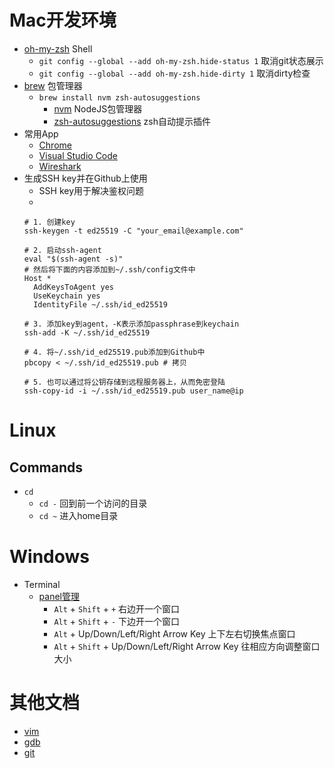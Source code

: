 # Mac开发环境

- [oh-my-zsh](https://ohmyz.sh/) Shell
  - `git config --global --add oh-my-zsh.hide-status 1` 取消git状态展示
  - `git config --global --add oh-my-zsh.hide-dirty 1` 取消dirty检查
- [brew](https://brew.sh) 包管理器
  - `brew install nvm zsh-autosuggestions`
    - [nvm](https://github.com/nvm-sh/nvm) NodeJS包管理器
    - [zsh-autosuggestions](https://github.com/zsh-users/zsh-autosuggestions) zsh自动提示插件
- 常用App
  - [Chrome](https://www.google.com/chrome)
  - [Visual Studio Code](https://code.visualstudio.com)
  - [Wireshark](https://www.wireshark.org)
- 生成SSH key并在Github上使用
  - SSH key用于解决鉴权问题
  - 
  ```shell
  # 1. 创建key
  ssh-keygen -t ed25519 -C "your_email@example.com"

  # 2. 启动ssh-agent
  eval "$(ssh-agent -s)"
  # 然后将下面的内容添加到~/.ssh/config文件中
  Host *
    AddKeysToAgent yes
    UseKeychain yes
    IdentityFile ~/.ssh/id_ed25519

  # 3. 添加key到agent，-K表示添加passphrase到keychain
  ssh-add -K ~/.ssh/id_ed25519

  # 4. 将~/.ssh/id_ed25519.pub添加到Github中
  pbcopy < ~/.ssh/id_ed25519.pub # 拷贝

  # 5. 也可以通过将公钥存储到远程服务器上，从而免密登陆
  ssh-copy-id -i ~/.ssh/id_ed25519.pub user_name@ip
  ```

# Linux

## Commands

- `cd`
  - `cd -` 回到前一个访问的目录
  - `cd ~` 进入home目录

# Windows

- Terminal
  - [panel管理](https://docs.microsoft.com/en-us/windows/terminal/panes)
    - `Alt` + `Shift` + `+` 右边开一个窗口
    - `Alt` + `Shift` + `-` 下边开一个窗口
    - `Alt` + Up/Down/Left/Right Arrow Key 上下左右切换焦点窗口
    - `Alt` + `Shift` + Up/Down/Left/Right Arrow Key 往相应方向调整窗口大小


# 其他文档

- [vim](./vim.md)
- [gdb](./gdb)
- [git](./git)